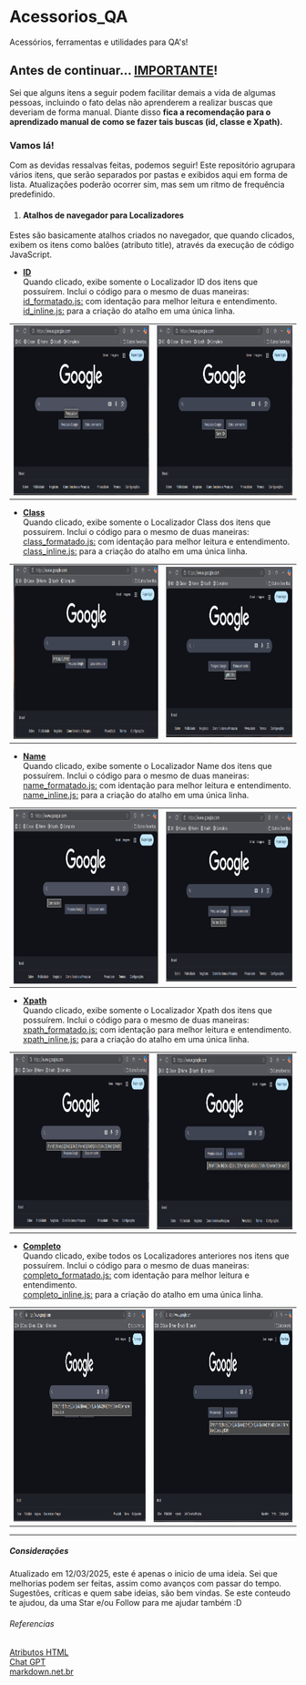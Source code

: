 # Acessorios_QA
Acessórios, ferramentas e utilidades para QA's! 

## Antes de continuar... <u>IMPORTANTE</u>!
Sei que alguns itens a seguir podem facilitar demais a vida de algumas pessoas, incluindo o fato delas não aprenderem a realizar buscas que deveriam de forma manual. Diante disso **fica a recomendação para o aprendizado manual de como se fazer tais buscas (id, classe e Xpath).**

### Vamos lá!
Com as devidas ressalvas feitas, podemos seguir! Este repositório agrupara vários itens, que serão separados por pastas e exibidos aqui em forma de lista. Atualizações poderão ocorrer sim, mas sem um ritmo de frequência predefinido.

1. #### Atalhos de navegador para Localizadores

Estes são basicamente atalhos criados no navegador, que quando clicados, exibem os itens como balões (atributo title), através da execução de código JavaScript.

- [**ID**](https://github.com/marceloabmartins/Acessorios_QA/tree/main/ID)<br>
Quando clicado, exibe somente o Localizador ID dos itens que possuírem.
Inclui o código para o mesmo de duas maneiras:<br>
<u>id_formatado.js:</u> com identação para melhor leitura e entendimento.<br>
<u>id_inline.js:</u> para a criação do atalho em uma única linha.<br>
<table border="0"><tr><td>
<img src="https://raw.githubusercontent.com/marceloabmartins/Acessorios_QA/refs/heads/main/images/id_1.png" width="430" height="298"></td><td><img src="https://raw.githubusercontent.com/marceloabmartins/Acessorios_QA/refs/heads/main/images/id_2.png" width="430" height="298"></td></tr></table>

- [**Class**](https://github.com/marceloabmartins/Acessorios_QA/tree/main/Class)<br>
Quando clicado, exibe somente o Localizador Class dos itens que possuirem.
Inclui o código para o mesmo de duas maneiras:<br>
<u>class_formatado.js:</u> com identação para melhor leitura e entendimento.<br>
<u>class_inline.js:</u> para a criação do atalho em uma única linha.<br>
<table border="0"><tr><td>
<img src="https://raw.githubusercontent.com/marceloabmartins/Acessorios_QA/refs/heads/main/images/class_1.png" width="493" height="305"></td><td><img src="https://raw.githubusercontent.com/marceloabmartins/Acessorios_QA/refs/heads/main/images/class_2.png" width="430" height="299"></td></tr></table>

- [**Name**](https://github.com/marceloabmartins/Acessorios_QA/tree/main/Name)<br>
Quando clicado, exibe somente o Localizador Name dos itens que possuírem.
Inclui o código para o mesmo de duas maneiras:<br>
<u>name_formatado.js:</u> com identação para melhor leitura e entendimento.<br>
<u>name_inline.js:</u> para a criação do atalho em uma única linha.<br>
<table border="0"><tr><td>
<img src="https://raw.githubusercontent.com/marceloabmartins/Acessorios_QA/refs/heads/main/images/name_1.png" width="494" height="306"></td><td><img src="https://raw.githubusercontent.com/marceloabmartins/Acessorios_QA/refs/heads/main/images/name_2.png" width="430" height="298"></td></tr></table>

- [**Xpath**](https://github.com/marceloabmartins/Acessorios_QA/tree/main/Xpath)<br>
Quando clicado, exibe somente o Localizador Xpath dos itens que possuírem.
Inclui o código para o mesmo de duas maneiras:<br>
<u>xpath_formatado.js:</u> com identação para melhor leitura e entendimento.<br>
<u>xpath_inline.js:</u> para a criação do atalho em uma única linha.<br>
<table border="0"><tr><td>
<img src="https://raw.githubusercontent.com/marceloabmartins/Acessorios_QA/refs/heads/main/images/xpath_1.png" width="496" height="307"></td><td><img src="https://raw.githubusercontent.com/marceloabmartins/Acessorios_QA/refs/heads/main/images/xpath_2.png" width="494" height="308"></td></tr></table>

- [**Completo**](https://github.com/marceloabmartins/Acessorios_QA/tree/main/Completo)<br>
Quando clicado, exibe todos os Localizadores anteriores nos itens que possuírem.
Inclui o código para o mesmo de duas maneiras:<br>
<u>completo_formatado.js:</u> com identação para melhor leitura e entendimento.<br>
<u>completo_inline.js:</u> para a criação do atalho em uma única linha.<br>
<table border="0"><tr><td>
<img src="https://raw.githubusercontent.com/marceloabmartins/Acessorios_QA/refs/heads/main/images/completo_1.png" width="645" height="372"></td><td><img src="https://raw.githubusercontent.com/marceloabmartins/Acessorios_QA/refs/heads/main/images/completo_2.png" width="677" height="374"></td></tr></table>

---

##### Considerações
Atualizado em 12/03/2025, este é apenas o inicio de uma ideia. Sei que melhorias podem ser feitas, assim como avanços com passar do tempo. Sugestões, críticas e quem sabe ideias, são bem vindas. Se este conteudo te ajudou, da uma Star e/ou Follow para me ajudar também :D

###### Referencias
[Atributos HTML](https://developer.mozilla.org/pt-BR/docs/Web/HTML/Attributes)<br>
[Chat GPT](https://chatgpt.com/)<br>
[markdown.net.br](https://markdown.net.br/sintaxe-basica/)<br>